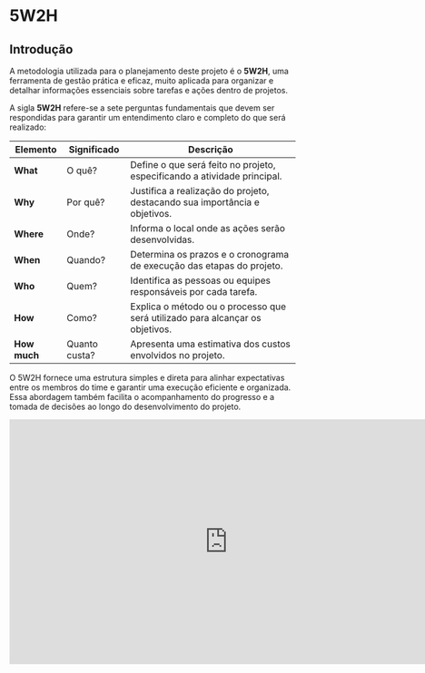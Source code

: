 # 5W2H

## Introdução

A metodologia utilizada para o planejamento deste projeto é o **5W2H**, uma ferramenta de gestão prática e eficaz, muito aplicada para organizar e detalhar informações essenciais sobre tarefas e ações dentro de projetos.

A sigla **5W2H** refere-se a sete perguntas fundamentais que devem ser respondidas para garantir um entendimento claro e completo do que será realizado:

| **Elemento**   | **Significado**         | **Descrição**                                                                 |
|----------------|--------------------------|-------------------------------------------------------------------------------|
| **What**       | O quê?                   | Define o que será feito no projeto, especificando a atividade principal.     |
| **Why**        | Por quê?                 | Justifica a realização do projeto, destacando sua importância e objetivos.   |
| **Where**      | Onde?                    | Informa o local onde as ações serão desenvolvidas.                           |
| **When**       | Quando?                  | Determina os prazos e o cronograma de execução das etapas do projeto.        |
| **Who**        | Quem?                    | Identifica as pessoas ou equipes responsáveis por cada tarefa.               |
| **How**        | Como?                    | Explica o método ou o processo que será utilizado para alcançar os objetivos.|
| **How much**   | Quanto custa?            | Apresenta uma estimativa dos custos envolvidos no projeto.                   |

O 5W2H fornece uma estrutura simples e direta para alinhar expectativas entre os membros do time e garantir uma execução eficiente e organizada. Essa abordagem também facilita o acompanhamento do progresso e a tomada de decisões ao longo do desenvolvimento do projeto.

<iframe width="768" height="432" src="https://miro.com/app/embed/uXjVIGdBMuA=/?pres=1&frameId=3458764624270795795&embedId=237980146461" frameborder="0" scrolling="no" allow="fullscreen; clipboard-read; clipboard-write" allowfullscreen></iframe>